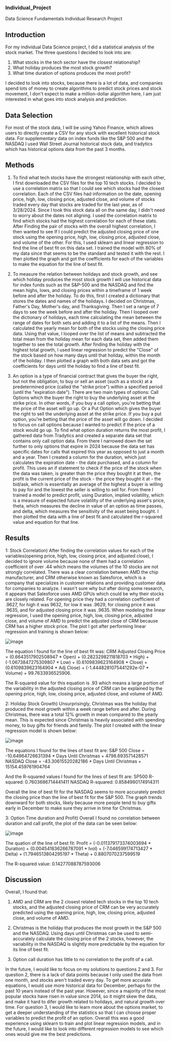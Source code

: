 ### Individual_Project
Data Science Fundamentals Individual Research Project
## Introduction
For my individual Data Science project, I did a statistical analysis of the stock market. The three questions I decided to look into are:
1)  What stocks in the tech sector have the closest relationship?
2)  What holiday produces the most stock growth?
3)  What time duration of options produces the most profit?

I decided to look into stocks, because there is a lot of data, and companies spend lots of money to create algorithms to predict stock prices and stock movement, I don't expect to make a million-dollar algorithm here, I am just interested in what goes into stock analysis and prediction.

## Data Selection
For most of the stock data, I will be using Yahoo Finance, which allows users to directly create a CSV for any stock with excellent historical stock data. For supplementary data on index funds like the S&P 500 and the NASDAQ I used Wall Street Journal historical stock data, and tradytics which has historical options data from the past 3 months.

## Methods
1) To find what tech stocks have the strongest relationship with each other, I first downloaded the CSV files for the top 10 tech stocks. I decided to use a correlation matrix so that I could see which stocks had the closest correlation. Each of the CSV files had information on the date, opening price, high, low, closing price, adjusted close, and volume of stocks traded every day that stocks are traded for the last year, as of 3/28/2024. Since I took this stock data all on the same day, I didn't need to worry about the dates not aligning. I used the correlation matrix to find which stocks had the highest correlation for each of these stats. After Finding the pair of stocks with the overall highest correlation, I then wanted to see If I could predict the adjusted closing price of one stock using the opening price, high, low, closing price, adjusted close, and volume of the other. For this, I used sklearn and linear regression to find the line of best fit on this data set. I trained the model with 80% of my data since that seems to be the standard and tested it with the rest. I then plotted the graph and got the coefficients for each of the variables to make the equation for the line of best fit.

2) To measure the relation between holidays and stock growth, and see which holiday produces the most stock growth I will use historical data for index funds such as the S&P-500 and the NASDAQ and find the mean highs, lows, and closing prices within a timeframe of 1 week before and after the holiday. To do this, first I created a dictionary that stores the dates and names of the holidays. I decided on Christmas, Father's Day, Mother's day, and Thanksgiving. Then I set a range of 7 days to see the week before and after the holiday. Then I looped over the dictionary of holidays, each time calculating the mean between the range of dates for both sets and adding it to a list of the means. Then I calculated the yearly mean for both of the stocks using the closing price data. Using that value, I looped over the list of means and subtracted the total mean from the holiday mean for each data set, then added them together to see the total growth. After finding the holiday with the highest total growth, I used linear regression to predict the "Close" of the stock based on how many days until that holiday, within the month of the holiday. I then plotted a graph with both data sets and got the coefficients for days until the holiday to find a line of best fit.
  
3) An option is a type of financial contract that gives the buyer the right, but not the obligation, to buy or sell an asset (such as a stock) at a predetermined price (called the "strike price") within a specified period (until the "expiration date"). There are two main types of options: Call Options which the buyer the right to buy the underlying asset at the strike price. In other words, if you buy a call option, you're betting that the price of the asset will go up. Or a Put Option which gives the buyer the right to sell the underlying asset at the strike price. If you buy a put option, you're betting that the price of the asset will go down. I decided to focus on call options because I wanted to predict if the price of a stock would go up. To find what option duration returns the most profit, I gathered data from Tradytics and created a separate data set that contains only call option data. From there I narrowed down the set further to only options that expire in 2024 because the data set has specific dates for calls that expired this year as opposed to just a month and a year. Then I created a column for the duration, which just calculates the expiration date - the date purchased, and a column for profit. This uses an if statement to check if the price of the stock when the data was taken, is greater than the price they bought it at then, the profit is the current price of the stock - the price they bought it at - the bid/ask, which is essentially an average of the highest a buyer is willing to pay for and the lowest the seller is willing to sell for. From there I trained a model to predict profit, using Duration, implied volatility, which is a measure of expected future volatility of the underlying asset's price, theta, which measures the decline in value of an option as time passes, and delta, which measures the sensitivity of the asset being bought. I then plotted the data with a line of best fit and calculated the r-squared value and equation for that line.
## Results
1: Stock Correlation) After finding the correlation values for each of the variables(opening price, high, low, closing price, and adjusted close), I decided to ignore volume because none of them had a correlation coefficient of over .44 which means the volumes of the 10 stocks are not strongly correlated. There was a clear correlation between AMD the chip manufacturer, and CRM otherwise known as Salesforce, which is a company that specializes in customer relations and providing customer data for companies to analyze. I wasn't sure why but after doing some research, it appears that Salesforce uses AMD GPUs which could be why their stocks are closely related. For opening price they had a correlation coefficient of .9627, for high it was 9632, for low it was .9629, for closing price it was .9635, and for adjusted closing price it was .9635. When modeling the linear regression, I used the opening price, high, low, closing price, adjusted close, and volume of AMD to predict the adjusted close of CRM because CRM has a higher stock price. The plot I got after performing linear regression and training is shown below:

![image](https://github.com/palmera3ATWIT/Individual_Project/assets/90588963/0e374e0f-069b-45ba-9508-df9b63c0cf38)


The equation I found for the line of best fit was: CRM Adjusted Closing Price = (0.6643517902508947 * Open) + (0.2823298211818703 * High) + (-1.0673847275309807 * Low) + (0.6109839623164908 * Close) + (0.6109839623164904 * Adj Close) + (-1.4448281075441292e-07 * Volume) + 99.7633936525906.

The R-squared value for this equation is .93 which means a large portion of the variability in the adjusted closing price of CRM can be explained by the opening price, high, low, closing price, adjusted close, and volume of AMD.

2: Holiday Stock Growth) Unsurprisingly, Christmas was the holiday that produced the most growth within a week range before and after. During Christmas, there was a total 12% growth in mean compared to the yearly mean. This is expected since Christmas is heavily associated with spending money, to buy gifts for friends and family. The plot I created with the linear regression model is shown below:

![image](https://github.com/palmera3ATWIT/Individual_Project/assets/90588963/df91634a-04b4-4e6f-9e91-5bc1ce43d1cf)

The equations I found for the lines of best fit are:
S&P 500 Close = -10.64964726631394 * Days Until Christmas + 4798.693571428571
NASDAQ Close = -43.30615520282186 * Days Until Christmas + 15154.459761904764

And the R-squared values I found for the lines of best fit are:
SP500 R-squared: 0.7603686714441411
NASDAQ R-squared: 0.8584980174914311

Overall the line of best fit for the NASDAQ seems to more accurately predict the closing price than the line of best fit for the S&P 500. The graph trends downward for both stocks, likely because more people tend to buy gifts early in December to make sure they arrive in time for Christmas.

3: Option Time duration and Profit) Overall I found no correlation between duration and call profit, the plot of the data can be seen below:

![image](https://github.com/palmera3ATWIT/Individual_Project/assets/90588963/36debf04-8f82-4ea6-b29d-3fc126dbc783)

The quation of the line of best fit: Profit = (-0.011379173374003694 * Duration) + (0.004541836266787091 * Ivol) + (-7.046599174713427 * Delta) + (1.7946513804295197 * Theta) + 0.8807070237599519

The R-squared value: 0.14277088787593006

## Discussion
Overall, I found that:
1) AMD and CRM are the 2 closest related tech stocks in the top 10 tech stocks, and the adjusted closing price of CRM can be very accurately predicted using the opening price, high, low, closing price, adjusted close, and volume of AMD.

2) Christmas is the holiday that produces the most growth in the S&P 500 and the NASDAQ. Using days until Christmas can be used to semi-accurately calculate the closing price of the 2 stocks, however, the variability in the NASDAQ is slightly more predictable by the equation for its line of best fit.

3) Option call duration has little to no correlation to the profit of a call.

In the future, I would like to focus on my solutions to questions 2 and 3. For question 2, there is a lack of data points because I only used the data from one month, and stocks aren't traded every day. To get more accurate equations, I would use more historical data for December, perhaps for the past 10 years instead of the past year. However, since a majority of the most popular stocks have risen in value since 2014, so it might skew the data, and make it hard to difer growth related to holidays, and natural growth over time. For question 3, I would like to learn more about the options market, to get a deeper understanding of the statistics so that I can choose proper variables to predict the profit of an option. Overall this was a good experience using sklearn to train and plot linear regression models, and in the future, I would like to look into different regression models to see which ones would give me the best predictions.

 
